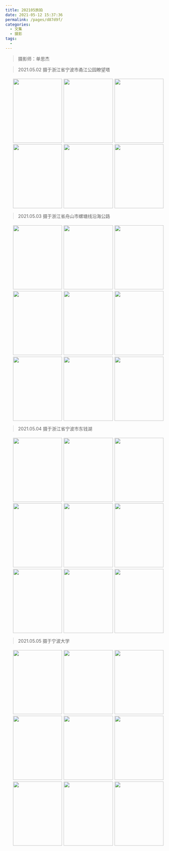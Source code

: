 ```yaml
---
title: 202105旅拍
date: 2021-05-12 15:37:36
permalink: /pages/d87d9f/
categories:
  - 文集
  - 摄影
tags:
  - 
---
```



> 摄影师：单思杰

> 2021.05.02 摄于浙江省宁波市甬江公园瞭望塔

<ul class="image-list">
  <li>
    <img src="https://cdn.jsdelivr.net/gh/julie7366/picgo-blog/images/2021-05/67.jpg" />
  </li>
  <li>
    <img src="https://cdn.jsdelivr.net/gh/julie7366/picgo-blog/images/2021-05/62.jpg" />
      
     
  </li>
   <li>
    <img src="https://cdn.jsdelivr.net/gh/julie7366/picgo-blog/images/2021-05/63.jpg" />
      
     
  </li>
  <li>
    <img src="https://cdn.jsdelivr.net/gh/julie7366/picgo-blog/images/2021-05/64.jpg" />
      
     
  </li>

   <li>
    <img src="https://cdn.jsdelivr.net/gh/julie7366/picgo-blog/images/2021-05/65.jpg" />
      
     
  </li>
  <li>
    <img src="https://cdn.jsdelivr.net/gh/julie7366/picgo-blog/images/2021-05/66.jpg" />
      
     
  </li>
</ul>

> 2021.05.03 摄于浙江省舟山市螺塘线沿海公路 

<ul class="image-list">
  <li>
    <img src="https://cdn.jsdelivr.net/gh/julie7366/picgo-blog/images/2021-05/1.jpg" />
      
     
  </li>
  <li>
    <img src="https://cdn.jsdelivr.net/gh/julie7366/picgo-blog/images/2021-05/2.jpg" />
      
     
  </li>
   <li>
    <img src="https://cdn.jsdelivr.net/gh/julie7366/picgo-blog/images/2021-05/3.jpg" />
      
     
  </li>
  <li>
    <img src="https://cdn.jsdelivr.net/gh/julie7366/picgo-blog/images/2021-05/4.jpg" />
      
     
  </li>

   <li>
    <img src="https://cdn.jsdelivr.net/gh/julie7366/picgo-blog/images/2021-05/5.jpg" />
      
     
  </li>
  <li>
    <img src="https://cdn.jsdelivr.net/gh/julie7366/picgo-blog/images/2021-05/6.jpg" />
      
     
  </li>
  <li>
    <img src="https://cdn.jsdelivr.net/gh/julie7366/picgo-blog/images/2021-05/7.jpg" />
      
     
  </li>

   <li>
    <img src="https://cdn.jsdelivr.net/gh/julie7366/picgo-blog/images/2021-05/8.jpg" />
      
     
  </li>
  <li>
    <img src="https://cdn.jsdelivr.net/gh/julie7366/picgo-blog/images/2021-05/9.jpg" />
      
     
  </li>
</ul>

> 2021.05.04 摄于浙江省宁波市东钱湖

<ul class="image-list">
  <li>
    <img src="https://cdn.jsdelivr.net/gh/julie7366/picgo-blog/images/2021-05/11.jpg" />
      
     
  </li>
  <li>
    <img src="https://cdn.jsdelivr.net/gh/julie7366/picgo-blog/images/2021-05/12.jpg" />
      
     
  </li>
   <li>
    <img src="https://cdn.jsdelivr.net/gh/julie7366/picgo-blog/images/2021-05/13.jpg" />
      
     
  </li>
  <li>
    <img src="https://cdn.jsdelivr.net/gh/julie7366/picgo-blog/images/2021-05/14.jpg" />
      
     
  </li>

   <li>
    <img src="https://cdn.jsdelivr.net/gh/julie7366/picgo-blog/images/2021-05/15.jpg" />
      
     
  </li>
  <li>
    <img src="https://cdn.jsdelivr.net/gh/julie7366/picgo-blog/images/2021-05/16.jpg" />
      
     
  </li>
  <li>
    <img src="https://cdn.jsdelivr.net/gh/julie7366/picgo-blog/images/2021-05/17.jpg" />
      
     
  </li>

   <li>
    <img src="https://cdn.jsdelivr.net/gh/julie7366/picgo-blog/images/2021-05/18.jpg" />
      
     
  </li>
  <li>
    <img src="https://cdn.jsdelivr.net/gh/julie7366/picgo-blog/images/2021-05/19.jpg" />
      
     
  </li>
</ul>

> 2021.05.05 摄于宁波大学  

<ul class="image-list">
  <li>
    <img src="https://cdn.jsdelivr.net/gh/julie7366/picgo-blog/images/2021-05/21.jpg" />
      
     
  </li>
  <li>
    <img src="https://cdn.jsdelivr.net/gh/julie7366/picgo-blog/images/2021-05/22.jpg" />
      
     
  </li>
   <li>
    <img src="https://cdn.jsdelivr.net/gh/julie7366/picgo-blog/images/2021-05/23.jpg" />
      
     
  </li>
  <li>
    <img src="https://cdn.jsdelivr.net/gh/julie7366/picgo-blog/images/2021-05/24.jpg" />
      
     
  </li>

   <li>
    <img src="https://cdn.jsdelivr.net/gh/julie7366/picgo-blog/images/2021-05/25.jpg" />
     
  </li>
  <li>
    <img src="https://cdn.jsdelivr.net/gh/julie7366/picgo-blog/images/2021-05/26.jpg" />
     
  </li>
  <li>
    <img src="https://cdn.jsdelivr.net/gh/julie7366/picgo-blog/images/2021-05/27.jpg" />
     
  </li>

   <li>
    <img src="https://cdn.jsdelivr.net/gh/julie7366/picgo-blog/images/2021-05/28.jpg" />
     
  </li>
  <li>
    <img src="https://cdn.jsdelivr.net/gh/julie7366/picgo-blog/images/2021-05/29.jpg" />
     
  </li>
</ul>

<style scope>
  .image-list{
    display: flex;
    justify-content: flex-start;
    flex-wrap: wrap;
    
  }
  .image-list li{
    width: 32%; 
    height: 200px;
    margin-top: 1%;
    list-style: none;
  }
  li img{
    width:100%;
    height:100%;
    object-fit: cover
  }
  li:not(:nth-child(3n)) {
    margin-right: 1%;
  }
</style>
